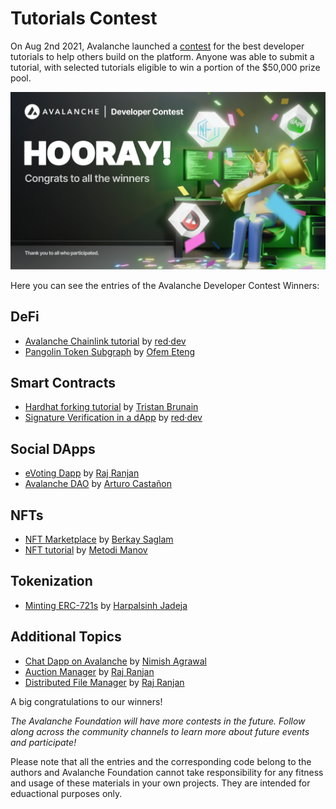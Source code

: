 # Tutorials Contest

On Aug 2nd 2021, Avalanche launched a [contest](https://medium.com/avalancheavax/avalanche-launches-developer-tutorial-contest-with-50k-in-prizes-7d8b4422399f) for the best developer tutorials to help others build on the platform. Anyone was able to submit a tutorial, with selected tutorials eligible to win a portion of the $50,000 prize pool.

![Image for post](../../.gitbook/assets/tutorial-contest.png)

Here you can see the entries of the Avalanche Developer Contest Winners:

## DeFi

* [Avalanche Chainlink tutorial](https://github.com/ava-labs/avalanche-docs/tree/5f57b7f6d48b6382bed67eba23332c9e5c48e557/build/tutorials/tutorials-contest/red-dev-avalanche-chainlink-tutorial/README.md) by [red·dev](https://www.red.dev)
* [Pangolin Token Subgraph](https://github.com/ava-labs/avalanche-docs/tree/5f57b7f6d48b6382bed67eba23332c9e5c48e557/build/tutorials/tutorials-contest/pangolin-token-subgraph/README.md) by [Ofem Eteng](https://github.com/ofemeteng)

## Smart Contracts

* [Hardhat forking tutorial](https://github.com/ava-labs/avalanche-docs/tree/5f57b7f6d48b6382bed67eba23332c9e5c48e557/build/tutorials/tutorials-contest/hardhat-fork/README.md) by [Tristan Brunain](https://github.com/tbrunain)
* [Signature Verification in a dApp](https://github.com/ava-labs/avalanche-docs/tree/5f57b7f6d48b6382bed67eba23332c9e5c48e557/build/tutorials/tutorials-contest/red-dev-sig-verify-tutorial/README.md) by [red·dev](https://www.red.dev)

## Social DApps

* [eVoting Dapp](https://github.com/ava-labs/avalanche-docs/tree/5f57b7f6d48b6382bed67eba23332c9e5c48e557/build/tutorials/tutorials-contest/evoting-avalanche-dapp/README.md) by [Raj Ranjan](https://github.com/rajranjan0608)
* [Avalanche DAO](https://github.com/ava-labs/avalanche-docs/tree/5f57b7f6d48b6382bed67eba23332c9e5c48e557/build/tutorials/tutorials-contest/avalanche-DAO/README.md) by [Arturo Castañon](https://github.com/ArturVargas)

## NFTs

* [NFT Marketplace](https://github.com/ava-labs/avalanche-docs/tree/5f57b7f6d48b6382bed67eba23332c9e5c48e557/build/tutorials/tutorials-contest/NFT-Marketplace-on-Avalanche/README.md) by [Berkay Saglam](https://github.com/trizin)
* [NFT tutorial](https://github.com/ava-labs/avalanche-docs/tree/5f57b7f6d48b6382bed67eba23332c9e5c48e557/build/tutorials/tutorials-contest/avalanche-erc721-tutorial/README.md) by [Metodi Manov](https://github.com/metodi96)

## Tokenization

* [Minting ERC-721s](https://github.com/ava-labs/avalanche-docs/tree/5f57b7f6d48b6382bed67eba23332c9e5c48e557/build/tutorials/tutorials-contest/how-to-mint-erc721-using-openzeppelin/tutorial.md) by [Harpalsinh Jadeja](https://github.com/therealharpaljadeja)

## Additional Topics

* [Chat Dapp on Avalanche](https://github.com/ava-labs/avalanche-docs/tree/5f57b7f6d48b6382bed67eba23332c9e5c48e557/build/tutorials/tutorials-contest/avax-chat-dapp/README.md) by [Nimish Agrawal](https://github.com/realnimish)
* [Auction Manager](https://github.com/ava-labs/avalanche-docs/tree/5f57b7f6d48b6382bed67eba23332c9e5c48e557/build/tutorials/tutorials-contest/drizzle-auction-manager/README.md) by [Raj Ranjan](https://github.com/rajranjan0608)
* [Distributed File Manager](https://github.com/ava-labs/avalanche-docs/tree/5f57b7f6d48b6382bed67eba23332c9e5c48e557/build/tutorials/tutorials-contest/distributed-file-manager/README.md) by [Raj Ranjan](https://github.com/rajranjan0608)

A big congratulations to our winners!

_The Avalanche Foundation will have more contests in the future. Follow along across the community channels to learn more about future events and participate!_

Please note that all the entries and the corresponding code belong to the authors and Avalanche Foundation cannot take responsibility for any fitness and usage of these materials in your own projects. They are intended for eduactional purposes only.


